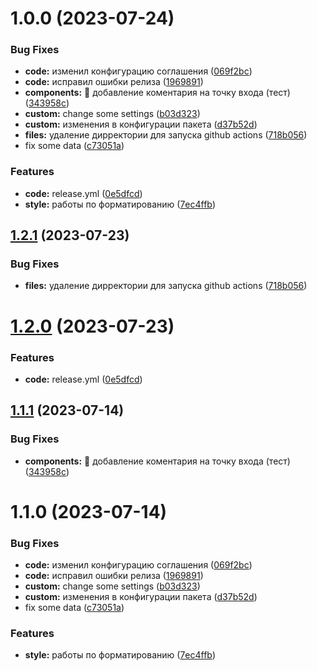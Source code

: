 # 1.0.0 (2023-07-24)


### Bug Fixes

* **code:** изменил конфигурацию соглашения ([069f2bc](https://github.com/evrika-company/Evrika_Standarts/commit/069f2bcd53caf23722176694e722c9c99a7e65d8))
* **code:** исправил ошибки релиза ([1969891](https://github.com/evrika-company/Evrika_Standarts/commit/196989185122fb39c2684e349a9e0e3d1d0be7ad))
* **components:** :bug: добавление коментария на точку входа (тест) ([343958c](https://github.com/evrika-company/Evrika_Standarts/commit/343958c8dea7a9bc7be252ecee21b19f24061847))
* **custom:** change some settings ([b03d323](https://github.com/evrika-company/Evrika_Standarts/commit/b03d3238e1e79a33581295755c72576f33213818))
* **custom:** изменения в конфигурации пакета ([d37b52d](https://github.com/evrika-company/Evrika_Standarts/commit/d37b52dbcf506e908d13918fb3d6678d7e94a99b))
* **files:** удаление дирректории для запуска github actions ([718b056](https://github.com/evrika-company/Evrika_Standarts/commit/718b056e5202815c83d1b3fd939e97f9b63c2d71))
* fix some data ([c73051a](https://github.com/evrika-company/Evrika_Standarts/commit/c73051aaf52bc99ec11ead4fd48fdebcebd6e03c))


### Features

* **code:** release.yml ([0e5dfcd](https://github.com/evrika-company/Evrika_Standarts/commit/0e5dfcd1c3dbcaac8e48eddc40290a6a7cccfa0f))
* **style:** работы по форматированию ([7ec4ffb](https://github.com/evrika-company/Evrika_Standarts/commit/7ec4ffbdfef8df99bff828fbb199330f4730a64d))

## [1.2.1](https://github.com/evrika-company/Evrika_Standarts/compare/1.2.0...1.2.1) (2023-07-23)


### Bug Fixes

* **files:** удаление дирректории для запуска github actions ([718b056](https://github.com/evrika-company/Evrika_Standarts/commit/718b056e5202815c83d1b3fd939e97f9b63c2d71))

# [1.2.0](https://github.com/evrika-company/Evrika_Standarts/compare/1.1.1...1.2.0) (2023-07-23)


### Features

* **code:** release.yml ([0e5dfcd](https://github.com/evrika-company/Evrika_Standarts/commit/0e5dfcd1c3dbcaac8e48eddc40290a6a7cccfa0f))

## [1.1.1](https://github.com/evrika-company/Evrika_Standarts/compare/1.1.0...1.1.1) (2023-07-14)


### Bug Fixes

* **components:** :bug: добавление коментария на точку входа (тест) ([343958c](https://github.com/evrika-company/Evrika_Standarts/commit/343958c8dea7a9bc7be252ecee21b19f24061847))

# 1.1.0 (2023-07-14)


### Bug Fixes

* **code:** изменил конфигурацию соглашения ([069f2bc](https://github.com/evrika-company/Evrika_Standarts/commit/069f2bcd53caf23722176694e722c9c99a7e65d8))
* **code:** исправил ошибки релиза ([1969891](https://github.com/evrika-company/Evrika_Standarts/commit/196989185122fb39c2684e349a9e0e3d1d0be7ad))
* **custom:** change some settings ([b03d323](https://github.com/evrika-company/Evrika_Standarts/commit/b03d3238e1e79a33581295755c72576f33213818))
* **custom:** изменения в конфигурации пакета ([d37b52d](https://github.com/evrika-company/Evrika_Standarts/commit/d37b52dbcf506e908d13918fb3d6678d7e94a99b))
* fix some data ([c73051a](https://github.com/evrika-company/Evrika_Standarts/commit/c73051aaf52bc99ec11ead4fd48fdebcebd6e03c))


### Features

* **style:** работы по форматированию ([7ec4ffb](https://github.com/evrika-company/Evrika_Standarts/commit/7ec4ffbdfef8df99bff828fbb199330f4730a64d))
